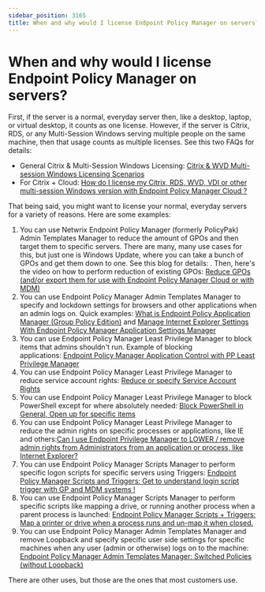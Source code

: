 ```yaml
---
sidebar_position: 3165
title: When and why would I license Endpoint Policy Manager on servers?
---
```


# When and why would I license Endpoint Policy Manager on servers?

First, if the server is a normal, everyday server then, like a desktop, laptop, or virtual desktop, it counts as one license. However, if the server is Citrix, RDS, or any Multi-Session Windows serving multiple people on the same machine, then that usage counts as multiple licenses. See this two FAQs for details:

* General Citrix & Multi-Session Windows Licensing: [Citrix & WVD Multi-session Windows Licensing Scenarios](https://www.policypak.com/purchasing/citrix-licensing-scenarios.html "Citrix & WVD Multi-session Windows Licensing Scenarios")
* For Citrix + Cloud: [How do I license my Citrix, RDS, WVD, VDI or other multi-session Windows version with Endpoint Policy Manager Cloud ?](Virtualization/Multisession "How do I license my Citrix, RDS, WVD, VDI or other multi-session Windows version with Endpoint Policy Manager Cloud ?")

That being said, you might want to license your normal, everyday servers for a variety of reasons. Here are some examples:

1. You can use Netwrix Endpoint Policy Manager (formerly PolicyPak) Admin Templates Manager to reduce the amount of GPOs and then target them to specific servers. There are many, many use cases for this, but just one is Windows Update, where you can take a bunch of GPOs and get them down to one. See this blog for details: . Then, here's the video on how to perform reduction of existing GPOs: [Reduce GPOs (and/or export them for use with Endpoint Policy Manager Cloud or with MDM)](../Video/AdministrativeTemplates/ReduceGPOs)
2. You can use Endpoint Policy Manager Admin Templates Manager to specify and lockdown settings for browsers and other applications when an admin logs on. Quick examples: [What is Endpoint Policy Application Manager (Group Policy Edition)](../Video/ApplicationSettings/GroupPolicy) and [Manage Internet Explorer Settings With Endpoint Policy Manager Application Settings Manager](../Video/ApplicationSettings/InternetExplorer/Settings)
3. You can use Endpoint Policy Manager Least Privilege Manager to block items that admins shouldn't run. Example of blocking applications: [Endpoint Policy Manager Application Control with PP Least Privilege Manager](../Video/LeastPrivilege/ApplicationControl)
4. You can use Endpoint Policy Manager Least Privilege Manager to reduce service account rights: [Reduce or specify Service Account Rights](../Video/LeastPrivilege/BestPractices/ServiceAccountRights)
5. You can use Endpoint Policy Manager Least Privilege Manager to block PowerShell except for where absolutely needed: [Block PowerShell in General, Open up for specific items](../Video/LeastPrivilege/BestPractices/PowerShellBlock)
6. You can use Endpoint Policy Manager Least Privilege Manager to reduce the admin rights on specific processes or applications, like IE and others:[Can I use Endpoint Privilege Manager to LOWER / remove admin rights from Administrators from an application or process, like Internet Explorer?](../LeastPrivilege/ReduceAdminRights)
7. You can use Endpoint Policy Manager Scripts Manager to perform specific logon scripts for specific servers using Triggers: [Endpoint Policy Manager Scripts and Triggers: Get to understand login script trigger with GP and MDM systems !](../Video/ScriptsTriggers/ScriptTriggers)
8. You can use Endpoint Policy Manager Scripts Manager to perform specific scripts like mapping a drive, or running another process when a parent process is launched: [Endpoint Policy Manager Scripts + Triggers: Map a printer or drive when a process runs and un-map it when closed.](../Video/ScriptsTriggers/MapDriveTriggers)
9. You can use Endpoint Policy Manager Admin Templates Manager and remove Loopback and specify specific user side settings for specific machines when any user (admin or otherwise) logs on to the machine: [Endpoint Policy Manager Admin Templates Manager: Switched Policies (without Loopback)](../Video/AdministrativeTemplates/SwitchedPolicies)

There are other uses, but those are the ones that most customers use.